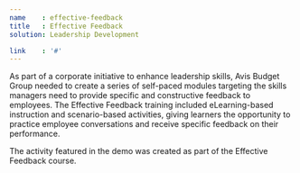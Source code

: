 ```yaml
---
name    : effective-feedback
title   : Effective Feedback
solution: Leadership Development

link    : '#'
---
```

As part of a corporate initiative to enhance leadership skills, Avis Budget Group needed to create a series of self-paced modules targeting the skills managers need to provide specific and constructive feedback to employees. The Effective Feedback training included eLearning-based instruction and scenario-based activities, giving learners the opportunity to practice employee conversations and receive specific feedback on their performance.

The activity featured in the demo was created as part of the Effective Feedback course.
